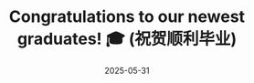 ---
title: "Congratulations to our newest graduates! 🎓 (祝贺顺利毕业)"
collection: news
permalink: /news/2025-05-31-Congratulations-to-graduates
date: 2025-05-31
photos: 
  - '/images/news/2025-05-31-Congratulations-to-graduates/all.jpg'
  - '/images/news/2025-05-31-Congratulations-to-graduates/graduates.jpg'
description: 'Xinqiang Liu (刘新强), Yuanxin Zhou (周媛欣)， Tingting Yin (尹婷婷) and Shangyu Lyu (吕尚禹) have passed their thesis defenses and received their degrees.Thank you for your contributions to the lab, and best wishes for continued success.'
---